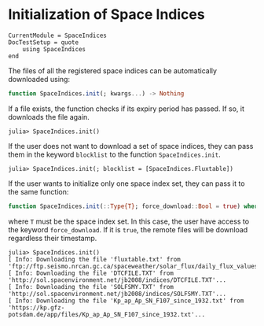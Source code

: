 Initialization of Space Indices
===============================

```@meta
CurrentModule = SpaceIndices
DocTestSetup = quote
    using SpaceIndices
end
```

The files of all the registered space indices can be automatically downloaded using:

```julia
function SpaceIndices.init(; kwargs...) -> Nothing
```

If a file exists, the function checks if its expiry period has passed. If so, it downloads
the file again.

```julia-repl
julia> SpaceIndices.init()
```

If the user does not want to download a set of space indices, they can pass them in the
keyword `blocklist` to the function `SpaceIndices.init`.

```julia-repl
julia> SpaceIndices.init(; blocklist = [SpaceIndices.Fluxtable])
```

If the user wants to initialize only one space index set, they can pass it to the same
function:

```julia
function SpaceIndices.init(::Type{T}; force_download::Bool = true) where T<:SpaceIndexSet -> Nothing
```

where `T` must be the space index set. In this case, the user have access to the keyword
`force_download`. If it is `true`, the remote files will be download regardless their
timestamp.

```jldoctest
julia> SpaceIndices.init()
[ Info: Downloading the file 'fluxtable.txt' from 'ftp://ftp.seismo.nrcan.gc.ca/spaceweather/solar_flux/daily_flux_values/fluxtable.txt'...
[ Info: Downloading the file 'DTCFILE.TXT' from 'http://sol.spacenvironment.net/jb2008/indices/DTCFILE.TXT'...
[ Info: Downloading the file 'SOLFSMY.TXT' from 'http://sol.spacenvironment.net/jb2008/indices/SOLFSMY.TXT'...
[ Info: Downloading the file 'Kp_ap_Ap_SN_F107_since_1932.txt' from 'https://kp.gfz-potsdam.de/app/files/Kp_ap_Ap_SN_F107_since_1932.txt'...
```
